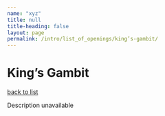 ```yaml
---
name: "xyz"
title: null
title-heading: false
layout: page
permalink: /intro/list_of_openings/king’s-gambit/
---
```


# King’s Gambit

[back to list](../../list_of_openings)

Description unavailable